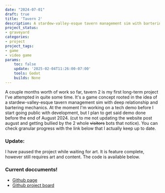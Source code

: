 ```yaml
---
date: "2024-07-01"
draft: true
title: 'Tavern 2'
description: A stardew-valley-esque tavern management sim with bartering & deeper NPC dialogue
project_status: 
- graveyard
categories:
- project
project_tags:
- game
- video game
params:
    toc: false
    update: '2025-02-04T11:26:00-07:00'
    tools: Godot
    builds: None
---
```


A couple months worth of work so far, tavern 2 is my first long-term
project I've attempted in quite some time. It's a game concept rooted in the idea
of a stardew-valley-esque tavern management sim with deep relationship and bartering
mechanics. At the moment I'm working on a tech demo before I start going public with
development, but I plan to get said demo done before the end of August 2024. (cut to
me not updating the website post august and getting bullied by the 2 whole
<strike>visitors</strike> bots that notice). You can check granular progress with the
link below that I actually keep up to date.

### Update:
I have paused the project while waiting for art. It is feature complete, however still requires art and content. The code is available below.

### Current doccuments!
- [Github page](https://github.com/Fireye04/Tavern-2)
- [Github project board](https://github.com/users/Fireye04/projects/1)

